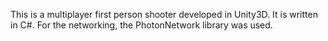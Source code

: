 This is a multiplayer first person shooter developed in Unity3D. It is written in C#. For the networking, the PhotonNetwork library was used. 

